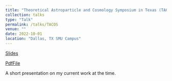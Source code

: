 ```yaml
---
title: "Theoretical Astroparticle and Cosmology Symposium in Texas (TACOS)"
collection: talks
type: "Talk"
permalink: /talks/TACOS
venue: ""
date: 2022-10-01
location: "Dallas, TX SMU Campus"
---
```

[Slides](files/TACOS.pdf)

 <a href="./files/TACOS.PDF" target="blank">PdfFile</a>

A short presentation on my current work at the time.
